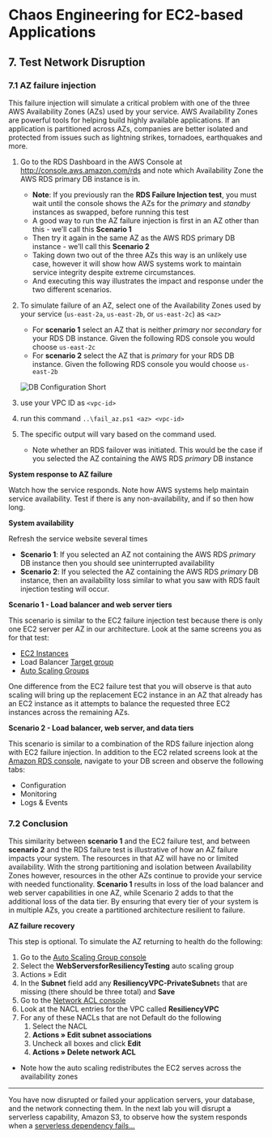 # Chaos Engineering for EC2-based Applications

## 7. Test Network Disruption

### 7.1 AZ failure injection

This failure injection will simulate a critical problem with one of the three AWS Availability Zones (AZs) used by your service. AWS Availability Zones are powerful tools for helping build highly available applications. If an application is partitioned across AZs, companies are better isolated and protected from issues such as lightning strikes, tornadoes, earthquakes and more.

1. Go to the RDS Dashboard in the AWS Console at http://console.aws.amazon.com/rds and note which Availability Zone the AWS RDS primary DB instance is in.
    * <b>Note</b>: If you previously ran the <b>RDS Failure Injection test</b>, you must wait until the console shows the AZs for the <i>primary</i> and <i>standby</i> instances as swapped, before running this test
    * A good way to run the AZ failure injection is first in an AZ other than this - we’ll call this <b>Scenario 1</b>
    * Then try it again in the same AZ as the AWS RDS primary DB instance - we’ll call this <b>Scenario 2</b>
    * Taking down two out of the three AZs this way is an unlikely use case, however it will show how AWS systems work to maintain service integrity despite extreme circumstances.
    * And executing this way illustrates the impact and response under the two different scenarios.

2. To simulate failure of an AZ, select one of the Availability Zones used by your service (`us-east-2a`, `us-east-2b`, or `us-east-2c`) as `<az>`

    * For <b>scenario 1</b> select an AZ that is neither <i>primary</i> nor <i>secondary</i> for your RDS DB instance. Given the following RDS console you would choose `us-east-2c`
    * For <b>scenario 2</b> select the AZ that is <i>primary</i> for your RDS DB instance. Given the following RDS console you would choose `us-east-2b`
    
    ![DB Configuration Short](https://www.wellarchitectedlabs.com/Reliability/300_Testing_for_Resiliency_of_EC2_RDS_and_S3/Images/DBConfigurationShort.png)

3. use your VPC ID as `<vpc-id>`

4. run this command `..\fail_az.ps1 <az> <vpc-id>`

5. The specific output will vary based on the command used.
    * Note whether an RDS failover was initiated. This would be the case if you selected the AZ containing the AWS RDS <i>primary</i> DB instance

**System response to AZ failure**

Watch how the service responds. Note how AWS systems help maintain service availability. Test if there is any non-availability, and if so then how long.

**System availability**

Refresh the service website several times
* <b>Scenario 1</b>: If you selected an AZ not containing the AWS RDS <i>primary</i> DB instance then you should see uninterrupted availability
* <b>Scenario 2</b>: If you selected the AZ containing the AWS RDS <i>primary</i> DB instance, then an availability loss similar to what you saw with RDS fault injection testing will occur.

**Scenario 1 - Load balancer and web server tiers**

This scenario is similar to the EC2 failure injection test because there is only one EC2 server per AZ in our architecture. Look at the same screens you as for that test:
* <a href="http://console.aws.amazon.com/ec2/v2/home?region=us-east-2#Instances:">EC2 Instances</a>
* Load Balancer <a href="http://console.aws.amazon.com/ec2/v2/home?region=us-east-2#TargetGroups:">Target group</a>
* <a href="http://console.aws.amazon.com/ec2/autoscaling/home?region=us-east-2#AutoScalingGroups:">Auto Scaling Groups</a>

One difference from the EC2 failure test that you will observe is that auto scaling will bring up the replacement EC2 instance in an AZ that already has an EC2 instance as it attempts to balance the requested three EC2 instances across the remaining AZs.

**Scenario 2 - Load balancer, web server, and data tiers**

This scenario is similar to a combination of the RDS failure injection along with EC2 failure injection. In addition to the EC2 related screens look at the <a href="http://console.aws.amazon.com/rds">Amazon RDS console</a>, navigate to your DB screen and observe the following tabs:
* Configuration
* Monitoring
* Logs & Events

### 7.2 Conclusion

This similarity between <b>scenario 1</b> and the EC2 failure test, and between <b>scenario 2</b> and the RDS failure test is illustrative of how an AZ failure impacts your system. The resources in that AZ will have no or limited availability. With the strong partitioning and isolation between Availability Zones however, resources in the other AZs continue to provide your service with needed functionality. <b>Scenario 1</b> results in loss of the load balancer and web server capabilities in one AZ, while Scenario 2 adds to that the additional loss of the data tier. By ensuring that every tier of your system is in multiple AZs, you create a partitioned architecture resilient to failure.

**AZ failure recovery**

This step is optional. To simulate the AZ returning to health do the following:

1. Go to the <a href="http://console.aws.amazon.com/ec2/autoscaling/home?region=us-east-2#AutoScalingGroups:">Auto Scaling Group console</a>
2. Select the <b>WebServersforResiliencyTesting</b> auto scaling group
3. Actions » Edit
4. In the <b>Subnet</b> field add any <b>ResiliencyVPC-PrivateSubnet</b>s that are missing (there should be three total) and <b>Save</b>
5. Go to the <a href="https://us-east-2.console.aws.amazon.com/vpc/home?region=us-east-2#acls:">Network ACL console</a>
6. Look at the NACL entries for the VPC called <b>ResiliencyVPC</b>
7. For any of these NACLs that are not Default do the following
    1. Select the NACL
    2. <b>Actions » Edit subnet associations</b>
    3. Uncheck all boxes and click <b>Edit</b>
    4. <b>Actions » Delete network ACL</b>

*  Note how the auto scaling redistributes the EC2 serves across the availability zones

---

You have now disrupted or failed your application servers, your database, and the network connecting them.  In the next lab you will disrupt a serverless capability, Amazon S3, to observe how the system responds when a [serverless dependency fails...](08_s3_failure.md)